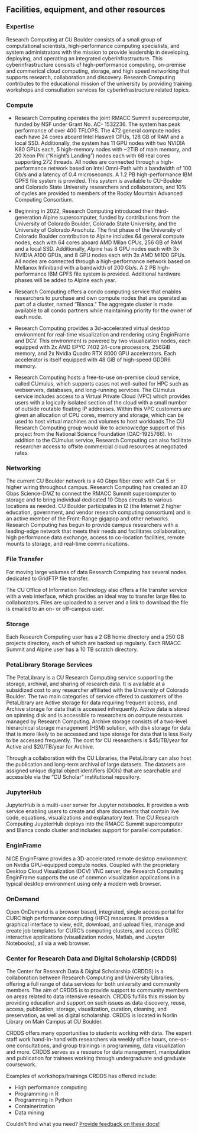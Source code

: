 ## Facilities, equipment, and other resources

### Expertise

Research Computing at CU Boulder consists of a small group of computational scientists, high-performance computing specialists, and system administrators with the mission to provide leadership in developing, deploying, and operating an integrated cyberinfrastructure.  This cyberinfrastructure consists of high-performance computing, on-premise and commerical cloud computing, storage, and high speed networking that supports research, collaboration and discovery. Research Computing contributes to the educational mission of the university by providing training workshops and consultation services for cyberinfrastructure related topics.

### Compute

* Research Computing operates the joint RMACC Summit supercomputer, funded by NSF under Grant No. AC- 1532236. The system has peak performance of over 400 TFLOPS. The 472 general compute nodes each have 24 cores aboard Intel Haswell CPUs, 128 GB of RAM and a local SSD. Additionally, the system has 11 GPU nodes with two NVIDIA K80 GPUs each, 5 high-memory nodes with ~2TiB of main memory, and 20 Xeon Phi (“Knight’s Landing”) nodes each with 68 real cores supporting 272 threads.  All nodes are connected through a high-performance network based on Intel Omni-Path with a bandwidth of 100 Gb/s and a latency of 0.4 microseconds. A 1.2 PB high-performance IBM GPFS file system is provided. This system is available to CU-Boulder and Colorado State University researchers and collaborators, and 10% of cycles are provided to members of the Rocky Mountain Advanced Computing Consortium.

* Beginning in 2022, Research Computing introduced their third-generation Alpine supercomputer, funded by contributions from the University of Colorado Boulder, Colorado State University, and the University of Colorado Anschutz. The first phase of the University of Colorado Boulder contribution to Alpine includes 64 general compute nodes, each with 64 cores aboard AMD Milan CPUs, 256 GB of RAM and a local SSD. Additionally, Alpine has 8 GPU nodes each with 3x NVIDIA A100 GPUs, and 8 GPU nodes each with 3x AMD MI100 GPUs. All nodes are connected through a high-performance network based on Mellanox Infiniband with a bandwidth of 200 Gb/s. A 2 PB high-performance IBM GPFS file system is provided. Additional hardware phases will be added to Alpine each year.

* Research Computing offers a condo computing service that enables researchers to purchase and own compute nodes that are operated as part of a cluster, named “Blanca.” The aggregate cluster is made available to all condo partners while maintaining priority for the owner of each node. 

* Research Computing provides a 3d-accelerated virtual desktop environment for real-time visualization and rendering using EnginFrame and DCV. This environment is powered by two visualization nodes, each equipped with 2x AMD EPYC 7402 24-core processors, 256GiB memory, and 2x Nvidia Quadro RTX 8000 GPU accelerators. Each accelerator is itself equipped with 48 GiB of high-speed GDDR6 memory.

* Research Computing hosts a free-to-use on-premise cloud service, called CUmulus, which supports cases not well-suited for HPC such as webservers, databases, and long-running services. The CUmulus service includes access to a Virtual Private Cloud (VPC) which provides users with a logically isolated section of the cloud with a small number of outside routable floating IP addresses. Within this VPC customers are given an allocation of CPU cores, memory and storage, which can be used to host virtual machines and volumes to host workloads.The CU Research Computing group would like to acknowledge support of this project from the National Science Foundation (OAC-1925766). In addition to the CUmulus service, Research Computing can also facilitate researcher access to offsite commercial cloud resources at negotiated rates. 


### Networking

The current CU Boulder network is a 40 Gbps fiber core with Cat 5 or higher wiring throughout campus. Research Computing has created an 80 Gbps Science-DMZ to connect the RMACC Summit supercomputer to storage and to bring individual dedicated 10 Gbps circuits to various locations as needed. CU Boulder participates in I2 (the Internet 2 higher education, government, and vendor research computing consortium) and is an active member of the Front-Range gigapop and other networks. Research Computing has begun to provide campus researchers with a leading-edge network that meets their needs and facilitates collaboration, high performance data exchange, access to co-location facilities, remote mounts to storage, and real-time communications.

### File Transfer

For moving large volumes of data Research Computing has several nodes dedicated to GridFTP file transfer.

The CU Office of Information Technology also offers a file transfer service with a web interface, which provides an ideal way to transfer large files to collaborators. Files are uploaded to a server and a link to download the file is emailed to an on- or off-campus user.

### Storage  

Each Research Computing user has a 2 GB home directory and a 250 GB projects directory, each of which are backed up regularly. Each RMACC Summit and Alpine user has a 10 TB scratch directory.

### PetaLibrary Storage Services

The PetaLibrary is a CU Research Computing service supporting the storage, archival, and sharing of research data. It is available at a subsidized cost to any researcher affiliated with the University of Colorado Boulder. The two main categories of service offered to customers of the PetaLibrary are Active storage for data requiring frequent access, and Archive storage for data that is accessed infrequently. Active data is stored on spinning disk and is accessible to researchers on compute resources managed by Research Computing. Archive storage consists of a two-level hierarchical storage management (HSM) solution, with disk storage for data that is more likely to be accessed and tape storage for data that is less likely to be accessed frequently. The cost for CU researchers is $45/TB/year for Active and $20/TB/year for Archive.

Through a collaboration with the CU Libraries, the PetaLibrary can also host the publication and long-term archival of large datasets. The datasets are assigned unique digital object identifiers (DOIs) that are searchable and accessible via the “CU Scholar” institutional repository.

### JupyterHub

JupyterHub is a multi-user server for Jupyter notebooks. It provides a web service enabling users to create and share documents that contain live code, equations, visualizations and explanatory text. The CU Research Computing JuypterHub deploys into the RMACC Summit supercomputer and Blanca condo cluster and includes support for parallel computation.

### EnginFrame

NICE EnginFrame provides a 3D-accelerated remote desktop environment on Nvidia GPU-equipped compute nodes. Coupled with the proprietary Desktop Cloud Visualization (DCV) VNC server, the Research Computing EnginFrame supports the use of common visualization applications in a typical desktop environment using only a modern web browser.

### OnDemand

Open OnDemand is a browser based, integrated, single access portal for CURC high performance computing (HPC) resources. It provides a graphical interface to view, edit, download, and upload files, manage and create job templates for CURC’s computing clusters, and access CURC interactive applications (visualization nodes, Matlab, and Jupyter Notebooks), all via a web browser.

### Center for Research Data and Digital Scholarship (CRDDS)

The Center for Research Data & Digital Scholarship (CRDDS) is a collaboration between Research Computing and University Libraries, offering a full range of data services for both university and community members. The aim of CRDDS is to provide support to community members on areas related to data intensive research.  CRDDS fulfills this mission by providing education and support on such issues as data discovery, reuse, access, publication, storage, visualization, curation, cleaning, and preservation, as well as digital scholarship. CRDDS is located in Norlin Library on Main Campus at CU Boulder. 

CRDDS offers many opportunities to students working with data. The expert staff work hand-in-hand with researchers via weekly office hours, one-on-one consultations, and group trainings in programming, data visualization and more. CRDDS serves as a resource for data management, manipulation and publication for trainees working through undergraduate and graduate coursework.

Examples of workshops/trainings CRDDS has offered include:
* High performance computing
* Programming in R
* Programming in Python
* Containerization
* Data mining 


Couldn't find what you need? [Provide feedback on these docs!](https://forms.gle/bSQEeFrdvyeQWPtW9)
